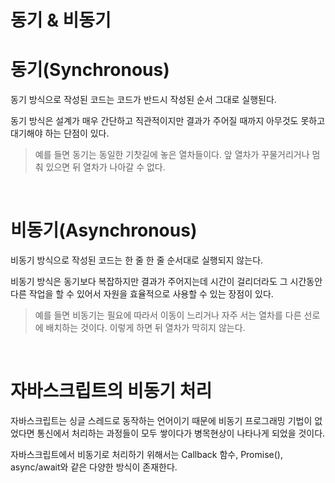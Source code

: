 # 동기 & 비동기

# 동기(Synchronous)

동기 방식으로 작성된 코드는 코드가 반드시 작성된 순서 그대로 실행된다.

동기 방식은 설계가 매우 간단하고 직관적이지만 결과가 주어질 때까지 아무것도 못하고 대기해야 하는 단점이 있다.

> 예를 들면 동기는 동일한 기찻길에 놓은 열차들이다. 앞 열차가 꾸물거리거나 멈춰 있으면 뒤 열차가 나아갈 수 없다.

<br/>

# 비동기(Asynchronous)

비동기 방식으로 작성된 코드는 한 줄 한 줄 순서대로 실행되지 않는다.

비동기 방식은 동기보다 복잡하지만 결과가 주어지는데 시간이 걸리더라도 그 시간동안 다른 작업을 할 수 있어서 자원을 효율적으로 사용할 수 있는 장점이 있다.

> 예를 들면 비동기는 필요에 따라서 이동이 느리거나 자주 서는 열차를 다른 선로에 배치하는 것이다. 이렇게 하면 뒤 열차가 막히지 않는다.

<br/>

# 자바스크립트의 비동기 처리

자바스크립트는 싱글 스레드로 동작하는 언어이기 때문에 비동기 프로그래밍 기법이 없었다면 통신에서 처리하는 과정들이 모두 쌓이다가 병목현상이 나타나게 되었을 것이다.

자바스크립트에서 비동기로 처리하기 위해서는 Callback 함수, Promise(), async/await와 같은 다양한 방식이 존재한다.
